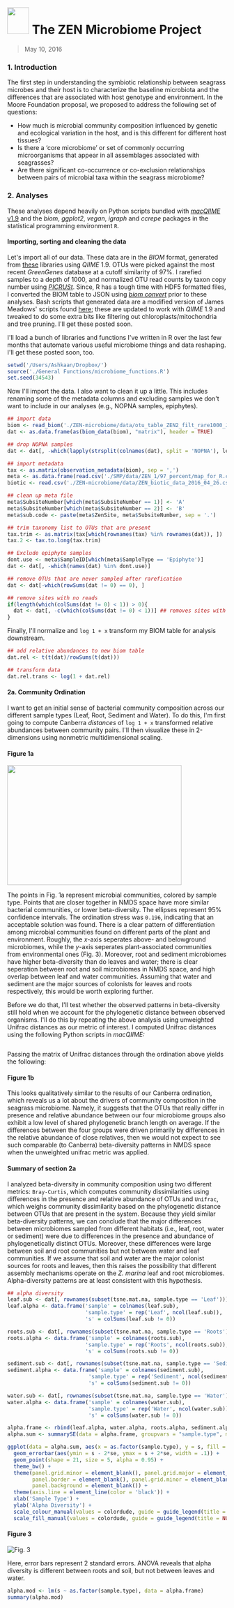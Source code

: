# <img src="figures/plant_vec.jpg" width=50, height=61)> The ZEN Microbiome Project

> May 10, 2016

### 1. Introduction 
The first step in understanding the symbiotic relationship between seagrass microbes and their host is to characterize the baseline microbiota and the differences that are associated with host genotype and environment. In the Moore Foundation proposal, we proposed to address the following set of questions:

- How much is microbial community composition influenced by genetic and ecological variation in the host, and is this different for different host tissues?
- Is there a ‘core microbiome’ or set of commonly occurring microorganisms that appear in all assemblages associated with seagrasses?
- Are there significant co-occurrence or co-exclusion relationships between pairs of microbial taxa within the seagrass microbiome?

### 2. Analyses
These analyses depend heavily on Python scripts bundled with [*macQIIME* v1.9](http://www.wernerlab.org/software/macqiime) and the *biom*, *ggplot2*, *vegan*, *igraph* and *ccrepe* packages in the statistical programming environment `R`.

#### Importing, sorting and cleaning the data

Let's import all of our data. These data are in the *BIOM* format, generated from [these](http://edhar.genomecenter.ucdavis.edu/~gjospin/Seagrass/) libraries using *QIIME* 1.9. OTUs were picked against the most recent *GreenGenes* database at a cutoff similarity of 97%. I rarefied samples to a depth of 1000, and normalized OTU read counts by taxon copy number using [*PICRUSt*](https://picrust.github.io/picrust/). Since, R has a tough time with HDF5 formatted files, I converted the BIOM table to JSON using [*biom convert*](http://biom-format.org/documentation/biom_conversion.html) prior to these analyses. Bash scripts that generated data are a modified version of James Meadows' scripts found [here](https://github.com/jfmeadow/ReproducibleDemo/blob/master/QIIME/pickTheseOTUs.sh); these are updated to work with *QIIME* 1.9 and tweaked to do some extra bits like filtering out chloroplasts/mitochondria and tree pruning. I'll get these posted soon.

I'll load a bunch of libraries and functions I've written in R over the last few months that automate various useful microbiome things and data reshaping. I'll get these posted soon, too.

```r
setwd('/Users/Ashkaan/Dropbox/')
source('./General Functions/microbiome_functions.R')
set.seed(34543)
```

Now I'll import the data. I also want to clean it up a little. This includes renaming some of the metadata columns and excluding samples we don't want to include in our analyses (e.g., NOPNA samples, epiphytes).

```r
## import data
biom <- read_biom('./ZEN-microbiome/data/otu_table_ZEN2_filt_rare1000_JSON_copynum.biom')
dat <- as.data.frame(as(biom_data(biom), "matrix"), header = TRUE)

## drop NOPNA samples
dat <- dat[, -which(lapply(strsplit(colnames(dat), split = 'NOPNA'), length) == 2)]

## import metadata
tax <- as.matrix(observation_metadata(biom), sep = ',')
meta <- as.data.frame(read.csv('./SMP/data/ZEN_1/97_percent/map_for_R.csv'))
biotic <- read.csv('./ZEN-microbiome/data/ZEN_biotic_data_2016_04_26.csv', header = TRUE)

## clean up meta file
meta$SubsiteNumber[which(meta$SubsiteNumber == 1)] <- 'A'
meta$SubsiteNumber[which(meta$SubsiteNumber == 2)] <- 'B'
meta$sub.code <- paste(meta$ZenSite, meta$SubsiteNumber, sep = '.')

## trim taxonomy list to OTUs that are present
tax.trim <- as.matrix(tax[which(rownames(tax) %in% rownames(dat)), ])
tax.2 <- tax.to.long(tax.trim)

## Exclude epiphyte samples
dont.use <- meta$SampleID[which(meta$SampleType == 'Epiphyte')]
dat <- dat[, -which(names(dat) %in% dont.use)]

## remove OTUs that are never sampled after rarefication
dat <- dat[-which(rowSums(dat != 0) == 0), ]

## remove sites with no reads
if(length(which(colSums(dat != 0) < 1)) > 0){
  dat <- dat[, -c(which(colSums(dat != 0) < 1))] ## removes sites with less than k reads
}
```

Finally, I'll normalize and `log 1 + x` transform my BIOM table for analysis downstream.

```r
## add relative abundances to new biom table
dat.rel <- t(t(dat)/rowSums(t(dat)))

## transform data
dat.rel.trans <- log(1 + dat.rel)
```

#### 2a. Community Ordination
I want to get an initial sense of bacterial community composition across our different sample types (Leaf, Root, Sediment and Water). To do this, I'm first going to compute Canberra *distances* of `log 1 + x` transformed relative abundances between community pairs. I'll then visualize these in 2-dimensions using nonmetric multidimensional scaling.



#### Figure 1a

<img src="figures/fig-1a.jpg" width=400, height=275)>

The points in Fig. 1a represent microbial communities, colored by sample type. Points that are closer together in NMDS space have more similar bacterial communities, or lower beta-diversity. The ellipses represent 95% confidence intervals. The ordination stress was `0.196`, indicating that an acceptable solution was found. There is a clear pattern of differentiation among microbial communities found on different parts of the plant and environment. Roughly, the *x*-axis seperates above- and belowground microbiomes, while the *y*-axis seperates plant-associated communities from environmental ones (Fig. 3). Moreover, root and sediment microbiomes have higher beta-diversity than do leaves and water; there is clear seperation between root and soil microbiomes in NMDS space, and high overlap between leaf and water communities. Assuming that water and sediment are the major sources of colonists for leaves and roots respectively, this would be worth exploring further.

Before we do that, I'll test whether the observed patterns in beta-diversity still hold when we account for the phylogenetic distance between observed organisms. I'll do this by repeating the above analysis using unweighted Unifrac distances as our metric of interest. I computed Unifrac distances using the following Python scripts in *macQIIME:*

```python

```

Passing the matrix of Unifrac distances through the ordination above yields the following:

#### Figure 1b


This looks qualitatively similar to the results of our Canberra ordination, which reveals us a lot about the drivers of community composition in the seagrass microbiome.  Namely, it suggests that the OTUs that really differ in presence and relative abundance between our four microbiome groups also exhibit a low level of shared phylogenetic branch length on average. If the differences between the four groups were driven primarily by differences in the relative abundance of close relatives, then we would not expect to see such comparable (to Canberra) beta-diversity patterns in NMDS space when the unweighted unifrac metric was applied.

#### Summary of section 2a
I analyzed beta-diversity in community composition using two different metrics: `Bray-Curtis`, which computes community dissimilarities using differences in the presence and relative abundance of OTUs and `Unifrac`, which weighs community dissimilarity based on the phylogenetic distance between OTUs that are present in the system. Because they yield similar beta-diversity patterns, we can conclude that the major differences between microbiomes sampled from different habitats (i.e., leaf, root, water or sediment) were due to differences in the presence and abundance of phylogenetically distinct OTUs. Moreover, these differences were large between soil and root communities but not between water and leaf communities. If we assume that soil and water are the major colonist sources for roots and leaves, then this raises the possibility that different assembly mechanisms operate on the *Z. marina* leaf and root microbiomes. Alpha-diversity patterns are at least consistent with this hypothesis.

```r
## alpha diversity
leaf.sub <- dat[, rownames(subset(tsne.mat.na, sample.type == 'Leaf'))]
leaf.alpha <- data.frame('sample' = colnames(leaf.sub), 
                         'sample.type' = rep('Leaf', ncol(leaf.sub)), 
                         's' = colSums(leaf.sub != 0))

roots.sub <- dat[, rownames(subset(tsne.mat.na, sample.type == 'Roots'))]
roots.alpha <- data.frame('sample' = colnames(roots.sub), 
                         'sample.type' = rep('Roots', ncol(roots.sub)), 
                         's' = colSums(roots.sub != 0))

sediment.sub <- dat[, rownames(subset(tsne.mat.na, sample.type == 'Sediment'))]
sediment.alpha <- data.frame('sample' = colnames(sediment.sub), 
                          'sample.type' = rep('Sediment', ncol(sediment.sub)), 
                          's' = colSums(sediment.sub != 0))

water.sub <- dat[, rownames(subset(tsne.mat.na, sample.type == 'Water'))]
water.alpha <- data.frame('sample' = colnames(water.sub), 
                          'sample.type' = rep('Water', ncol(water.sub)), 
                          's' = colSums(water.sub != 0))

alpha.frame <- rbind(leaf.alpha, water.alpha, roots.alpha, sediment.alpha)
alpha.sum <- summarySE(data = alpha.frame, groupvars = "sample.type", measurevar = "s")
```

```r
ggplot(data = alpha.sum, aes(x = as.factor(sample.type), y = s, fill = as.factor(sample.type))) +
  geom_errorbar(aes(ymin = s - 2*se, ymax = s + 2*se, width = .1)) +
  geom_point(shape = 21, size = 5, alpha = 0.95) +
  theme_bw() + 
  theme(panel.grid.minor = element_blank(), panel.grid.major = element_blank(), 
        panel.border = element_blank(), panel.grid.minor = element_blank(), 
        panel.background = element_blank()) +
  theme(axis.line = element_line(color = 'black')) +
  xlab('Sample Type') +
  ylab('Alpha Diversity') +
  scale_colour_manual(values = colordude, guide = guide_legend(title = NULL)) +
  scale_fill_manual(values = colordude, guide = guide_legend(title = NULL))
```

#### Figure 3
![Fig. 3](figures/ "Alpha Diversity")

Here, error bars represent 2 standard errors. ANOVA reveals that alpha diversity is different between roots and soil, but not between leaves and water.

```r
alpha.mod <- lm(s ~ as.factor(sample.type), data = alpha.frame)
summary(alpha.mod)
```





